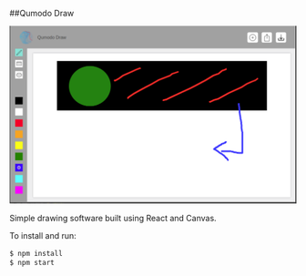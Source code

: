 ##Qumodo Draw

![Screen Shot of Qumodo Draw](./screenshot.png)

Simple drawing software built using React and Canvas.

To install and run:

```bash
$ npm install
$ npm start
```